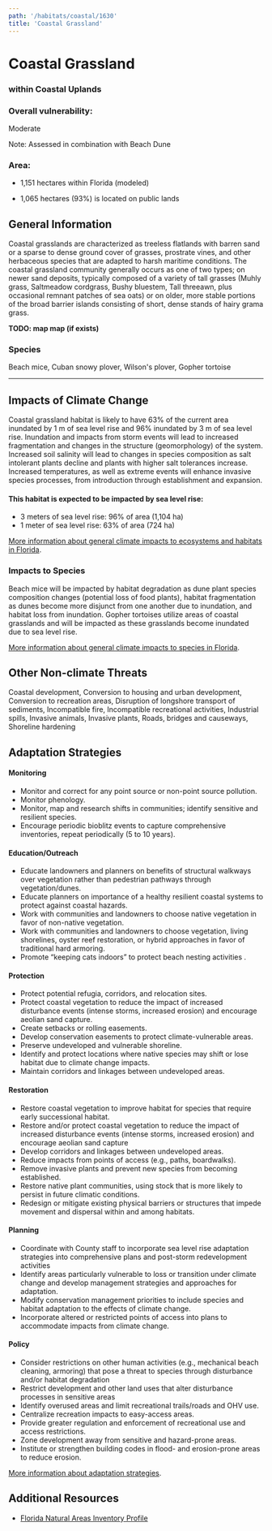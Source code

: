 ```yaml
---
path: '/habitats/coastal/1630'
title: 'Coastal Grassland'
---
```


# Coastal Grassland

### within Coastal Uplands

<div id="TopSection">



<div>

### Overall vulnerability:

<div class="vulnerability vulnerability-moderate">Moderate</div>

Note: Assessed in combination with Beach Dune

### Area:

-   1,151 hectares within Florida (modeled)

-   1,065 hectares (93%) is located on public lands



</div>
</div>

## General Information

Coastal grasslands are characterized as treeless flatlands with barren sand or a sparse to dense ground cover of grasses, prostrate vines, and other herbaceous species that are adapted to harsh maritime conditions.  The coastal grassland community generally occurs as one of two types; on newer sand deposits, typically composed of a variety of tall grasses (Muhly grass, Saltmeadow cordgrass, Bushy bluestem, Tall threeawn, plus occasional remnant patches of sea oats) or on older, more stable portions of the broad barrier islands consisting of short, dense stands of hairy grama grass.



**TODO: map map (if exists)**

### Species

Beach mice, Cuban snowy plover, Wilson's plover, Gopher tortoise

<hr />

## Impacts of Climate Change

Coastal grassland habitat is likely to have 63% of the current area inundated by 1 m of sea level rise and 96% inundated by 3 m of sea level rise.  Inundation and impacts from storm events will lead to increased fragmentation and changes in the structure (geomorphology) of the system.   Increased soil salinity will lead to changes in species composition as salt intolerant plants decline and plants with higher salt tolerances increase.  Increased temperatures, as well as extreme events  will enhance invasive species processes, from introduction through establishment and expansion.


#### This habitat is expected to be impacted by sea level rise:

- 3 meters of sea level rise: 96% of area (1,104 ha)
- 1 meter of sea level rise: 63% of area (724 ha)
    

[More information about general climate impacts to ecosystems and habitats in Florida](/impacts/habitats).

### Impacts to Species

Beach mice will be impacted by habitat degradation as dune plant species composition changes (potential loss of food plants), habitat fragmentation as dunes become more disjunct from one another due to inundation, and habitat loss from inundation.  Gopher tortoises utilize areas of coastal grasslands and will be impacted as these grasslands become inundated due to sea level rise.

[More information about general climate impacts to species in Florida](/impacts/species).

## Other Non-climate Threats

Coastal development, Conversion to housing and urban development, Conversion to recreation areas, Disruption of longshore transport of sediments, Incompatible fire, Incompatible recreational activities, Industrial spills, Invasive animals, Invasive plants, Roads, bridges and causeways, Shoreline hardening

## Adaptation Strategies

#### Monitoring

- Monitor and correct for any point source or non-point source pollution.
- Monitor phenology.
- Monitor, map  and research shifts in communities; identify sensitive and resilient species.
- Encourage periodic bioblitz events to capture comprehensive inventories, repeat periodically (5 to 10 years).


#### Education/Outreach

- Educate landowners and planners on benefits of structural walkways over vegetation rather than pedestrian pathways through vegetation/dunes.
- Educate planners on importance of a healthy resilient coastal systems to protect against coastal hazards.
- Work with communities and landowners to choose native vegetation in favor of non-native vegetation.
- Work with communities and landowners to choose vegetation, living shorelines, oyster reef restoration, or hybrid approaches in favor of traditional hard armoring.
- Promote “keeping cats indoors” to protect beach nesting activities .


#### Protection

- Protect potential refugia, corridors, and relocation sites.
- Protect coastal vegetation to reduce the impact of increased disturbance events (intense storms, increased erosion) and encourage aeolian sand capture.
- Create setbacks or rolling easements.
- Develop conservation easements  to protect climate-vulnerable areas.
- Preserve undeveloped and vulnerable shoreline.
- Identify and protect locations where native species may shift or lose habitat due to climate change impacts.
- Maintain corridors and linkages between undeveloped areas.


#### Restoration

- Restore coastal vegetation to improve habitat for species that require early successional habitat.
- Restore and/or protect coastal vegetation to reduce the impact of increased disturbance events (intense storms, increased erosion) and encourage aeolian sand capture
- Develop corridors and linkages between undeveloped areas.
- Reduce impacts from points of access (e.g., paths, boardwalks).
- Remove invasive plants and prevent new species from becoming established.
- Restore native plant communities, using stock that is more likely to persist in future climatic conditions.
- Redesign or mitigate existing physical barriers or structures that impede movement and dispersal within and among habitats.


#### Planning

- Coordinate with County staff to incorporate sea level rise adaptation strategies into comprehensive plans and post-storm redevelopment activities
- Identify areas particularly vulnerable to loss or transition under climate change and develop management strategies and approaches for adaptation.
- Modify conservation management priorities to include species and habitat adaptation to the effects of climate change.
- Incorporate altered or restricted points of access into plans to accommodate impacts from climate change.


#### Policy

- Consider restrictions on other human activities (e.g., mechanical beach cleaning, armoring) that pose a threat to species through disturbance and/or habitat degradation
- Restrict development and other land uses that alter disturbance processes in sensitive areas
- Identify overused areas and limit recreational trails/roads and OHV use.
- Centralize recreation impacts to easy-access areas.
- Provide greater regulation and enforcement of recreational use and access restrictions.
- Zone development away from sensitive and hazard-prone areas.
- Institute or strengthen building codes in flood- and erosion-prone areas to reduce erosion.




[More information about adaptation strategies](/strategies).

## Additional Resources

 - [Florida Natural Areas Inventory Profile](http://www.fnai.org/PDF/NC/Coastal_Grassland_Final_2010.pdf)
